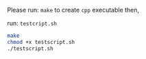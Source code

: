 Please run: `make` to create `cpp` executable then,

run: `testcript.sh`


```bash
make
chmod +x testscript.sh
./testscript.sh
```

